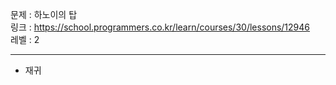 문제 : 하노이의 탑
<br>
링크 : https://school.programmers.co.kr/learn/courses/30/lessons/12946
<br>
레벨 : 2

---

- 재귀